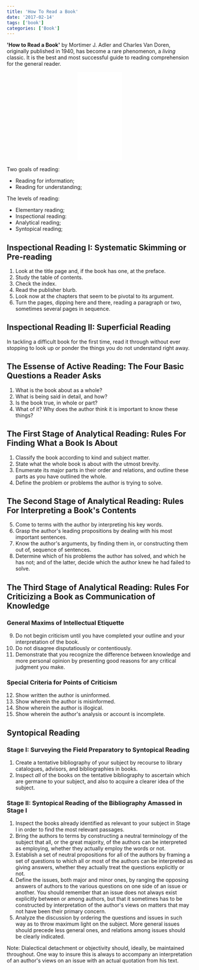 ```yaml
---
title: 'How To Read a Book'
date: '2017-02-14'
tags: ['book']
categories: ['Book']
---
```


**'How to Read a Book'** by Mortimer J. Adler and Charles Van Doren, originally published in 1940, has become
a rare phenomenon, a *living* classic. It is the best and most successful guide to reading comprehension for
the general reader.

<div style="text-align:center;">
<iframe style="width:120px;height:240px;" marginwidth="0" marginheight="0" scrolling="no" frameborder="0" src="//ws-na.amazon-adsystem.com/widgets/q?ServiceVersion=20070822&OneJS=1&Operation=GetAdHtml&MarketPlace=US&source=ac&ref=qf_sp_asin_til&ad_type=product_link&tracking_id=ablabs-20&marketplace=amazon&region=US&placement=0671212095&asins=0671212095&linkId=618c1a14378b7f5393751817f2241d8e&show_border=false&link_opens_in_new_window=false&price_color=333333&title_color=0066C0&bg_color=FFFFFF">
</iframe>
</div>

Two goals of reading:

- Reading for information;
- Reading for understanding;

The levels of reading:

- Elementary reading;
- Inspectional reading:
- Analytical reading;
- Syntopical reading;


## Inspectional Reading I: Systematic Skimming or Pre-reading

1. Look at the title page and, if the book has one, at the preface.
2. Study the table of contents.
3. Check the index.
4. Read the publisher blurb.
5. Look now at the chapters that seem to be pivotal to its argument.
6. Turn the pages, dipping here and there, reading a paragraph or two, sometimes several pages in sequence.

## Inspectional Reading II: Superficial Reading

In tackling a difficult book for the first time, read it through without ever stopping to look up or ponder
the things you do not understand right away.

## The Essense of Active Reading: The Four Basic Questions a Reader Asks

1. What is the book about as a whole?
2. What is being said in detail, and how?
3. Is the book true, in whole or part?
4. What of it? Why does the author think it is important to know these things?

## The First Stage of Analytical Reading: Rules For Finding What a Book Is About

1. Classify the book according to kind and subject matter.
2. State what the whole book is about with the utmost brevity.
3. Enumerate its major parts in their order and relations, and outline these parts as you have outlined the whole.
4. Define the problem or problems the author is trying to solve.


## The Second Stage of Analytical Reading: Rules For Interpreting a Book's Contents

5. Come to terms with the author by interpreting his key words.
6. Grasp the author's leading propositions by dealing with his most important sentences.
7. Know the author's arguments, by finding them in, or constructing them out of, sequence of sentences.
8. Determine which of his problems the author has solved, and which he has not; and of the latter, decide
   which the author knew he had failed to solve.

## The Third Stage of Analytical Reading: Rules For Criticizing a Book as Communication of Knowledge

### General Maxims of Intellectual Etiquette

9. Do not begin criticism until you have completed your outline and your interpretation of the book.
10. Do not disagree disputatiously or contentiously.
11. Demonstrate that you recognize the difference between knowledge and more personal opinion by presenting
    good reasons for any critical judgment you make.

### Special Criteria for Points of Criticism

12. Show written the author is uninformed.
13. Show wherein the author is misinformed.
14. Show wherein the author is illogical.
15. Show wherein the author's analysis or account is incomplete.

## Syntopical Reading

### Stage I: Surveying the Field Preparatory to Syntopical Reading

1. Create a tentative bibliography of your subject by recourse to library catalogues, advisors, and bibliographies in books.
2. Inspect *all* of the books on the tentative bibliography to ascertain which are germane to your subject, and also to acquire 
   a clearer idea of the subject.

### Stage II: Syntopical Reading of the Bibliography Amassed in Stage I

1. Inspect the books already identified as relevant to your subject in Stage I in order to find the most relevant passages.
2. Bring the authors to terms by constructing a neutral terminology of the subject that all, or the great majority, of the 
   authors can be interpreted as employing, whether they actually employ the words or not.
3. Establish a set of neutral propositions for all of the authors by framing a set of questions to which all or most of the
   authors can be interpreted as giving answers, whether they actually treat the questions explicitly or not.
4. Define the issues, both major and minor ones, by ranging the opposing answers of authors to the various questions on one
   side of an issue or another. You should remember that an issue does not always exist explicitly between or among authors,
   but that it sometimes has to be constructed by interpretation of the author's views on matters that may not have been
   their primary concern.
5. Analyze the discussion by ordering the questions and issues in such way as to throw maximum light on the subject. More
   general issues should precede less general ones, and relations among issues should be clearly indicated.

Note: Dialectical detachment or objectivity should, ideally, be maintained throughout. One way to insure this is always
to accompany an interpretation of an author's views on an issue with an actual quotation from his text.
